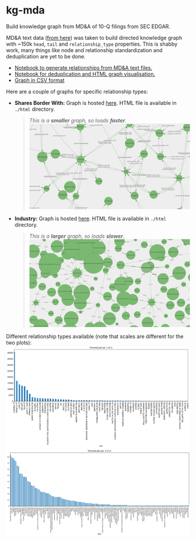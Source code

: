 # kg-mda
Build knowledge graph from MD&amp;A of 10-Q filings from SEC EDGAR.

MD&A text data ([from here](https://github.com/chenhuililucy/Management-Discussion-and-Analysis/)) was taken to build directed knowledge graph with ~150k `head`, `tail` and `relationship_type` properties. This is shabby work, many things like node and relationship standardization and deduplication are yet to be done.

- [Notebook to generate relationships from MD&A text files.](https://www.kaggle.com/code/l0new0lf/mda-relation-extracion-2019-21/)
- [Notebook for deduplication and HTML graph visualisation.](https://www.kaggle.com/l0new0lf/mda-relation-extracion-2019-21-deduplication)
- [Graph in CSV format](https://www.kaggle.com/code/l0new0lf/mda-relation-extracion-2019-21-deduplication/output?select=mda_relations_deduped.csv)

Here are a couple of graphs for specific relationship types:

- **Shares Border With:** Graph is hosted [here](https://inf800.github.io/kg-mda/html/shares_border_with_mda2019to21.html). HTML file is available in `./html` directory.
  > *This is a **smaller** graph, so loads **faster***.
  > <a href="https://inf800.github.io/kg-mda/html/shares_border_with_mda2019to21.html"><img src="assets/graph-loc.png"></img></a>
- **Industry:** Graph is hosted [here](https://inf800.github.io/kg-mda/html/industry_mda2019to21.html). HTML file is available in `./html` directory.
  > *This is a **larger** graph, so loads **slower***.
  > <a href="https://inf800.github.io/kg-mda/html/industry_mda2019to21.html"><img src="assets/graph-ind.png"></img></a>




Different relationship types available (note that scales are different for the two plots):
![image](assets/part1.png)
![image](assets/part2.png)
